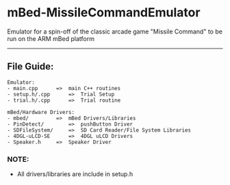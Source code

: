 # mBed-MissileCommandEmulator
Emulator for a spin-off of the classic arcade game "Missile Command" to be run on the ARM mBed platform

-------------
## File Guide:

	Emulator: 
	- main.cpp		=>	main C++ routines
	- setup.h/.cpp		=>	Trial Setup
	- trial.h/.cpp		=>	Trial routine
	
	mBed/Hardware Drivers:
	- mbed/		 	=>	mBed Drivers/Libraries
	- PinDetect/		=>	pushButton Driver
	- SDFileSystem/		=>	SD Card Reader/File System Libraries
	- 4DGL-uLCD-SE		=> 	4DGL uLCD Drivers
	- Speaker.h		=> 	Speaker Driver

### NOTE:
- All drivers/libraries are include in setup.h

